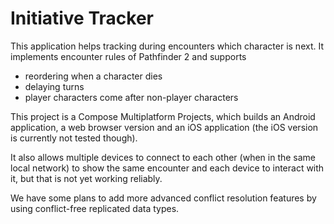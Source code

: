 # Initiative Tracker

This application helps tracking during encounters which character is next.
It implements encounter rules of Pathfinder 2 and supports
- reordering when a character dies
- delaying turns
- player characters come after non-player characters

This project is a Compose Multiplatform Projects, which builds an Android application,
a web browser version and an iOS application (the iOS version is currently not tested though).

It also allows multiple devices to connect to each other (when in the same local network) to show
the same encounter and each device to interact with it, but that is not yet working reliably.

We have some plans to add more advanced conflict resolution features by using 
conflict-free replicated data types.